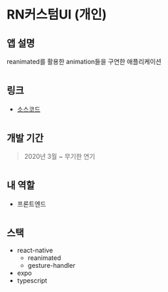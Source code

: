 # RN커스텀UI (개인)


## 앱 설명
reanimated를 활용한 animation들을 구연한 애플리케이션

#


## 링크
- [소스코드](https://github.com/KoreanThinker/RN-CUSTOM-UI)

#

## 개발 기간
> 2020년 3월 ~ 무기한 연기

#

## 내 역할
- 프론트엔드

#

## 스택
- react-native
    - reanimated
    - gesture-handler
- expo
- typescript